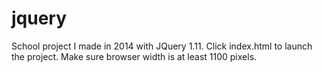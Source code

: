 # jquery
School project I made in 2014 with JQuery 1.11.
Click index.html to launch the project. Make sure browser width is at least 1100 pixels.
